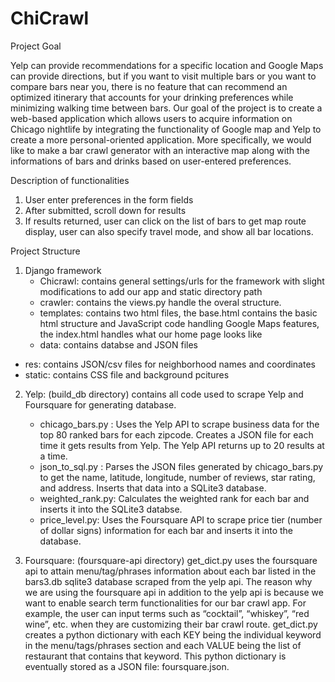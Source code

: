 # ChiCrawl
Project Goal

Yelp can provide recommendations for a specific location and Google Maps can provide directions, but if you want to visit multiple 
bars or you want to compare bars near you, there is no feature that can recommend an optimized itinerary that accounts for your drinking 
preferences while minimizing walking time between bars. Our goal of the project is to create a web-based application which allows users 
to acquire information on Chicago nightlife by integrating the functionality of Google map and Yelp to create a more personal-oriented
application. More specifically, we would like to make a bar crawl generator with an interactive map along with the informations of bars 
and drinks based on user-entered preferences.

Description of functionalities

1. User enter preferences in the form fields
2. After submitted, scroll down for results
3. If results returned, user can click on the list of bars to get map route display, user can also specify travel mode, and show all bar locations.

Project Structure

1. Django framework
   - Chicrawl: contains general settings/urls for the framework with slight modifications to add 
              our app and static directory path
   - crawler:  contains the views.py handle the overal structure.
   - templates: contains two html files, the base.html contains the basic html structure
                and JavaScript code handling Google Maps features, the index.html
                handles what our home page looks like
   - data: contains databse and JSON files
  - res: contains JSON/csv files for neighborhood names and coordinates
  - static: contains CSS file and background pcitures
  
2. Yelp: (build_db directory)
 	 contains all code used to scrape Yelp and Foursquare for generating database.
	- chicago_bars.py : Uses the Yelp API to scrape business data for the top 80 ranked bars for each zipcode. 
	                    Creates a JSON file for each time it gets results from Yelp. The Yelp API returns up to 20 results at a time.
	- json_to_sql.py : Parses the JSON files generated by chicago_bars.py to get the name, latitude, longitude, number of reviews, star rating, 
	                   and address. Inserts that data into a SQLite3 database.
	- weighted_rank.py: Calculates the weighted rank for each bar and inserts it into the SQLite3 databse.
	- price_level.py: Uses the Foursquare API to scrape price tier (number of dollar signs) information for each bar and inserts it into the database.
	
3. Foursquare: (foursquare-api directory)
   get_dict.py uses the foursquare api to attain menu/tag/phrases information about each bar listed in the bars3.db sqlite3 database scraped from the yelp api. 
   The reason why we are using the foursquare api in addition to the yelp api is because we want to enable search term functionalities for our bar crawl app. 
   For example, the user can input terms such as “cocktail”, “whiskey”, “red wine”, etc. when they are customizing their bar crawl route. get_dict.py creates a 
   python dictionary with each KEY being the individual keyword in the menu/tags/phrases section and each VALUE being the list of restaurant that contains that keyword. 
   This python dictionary is eventually stored as a JSON file: foursquare.json.


